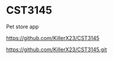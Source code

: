 # CST3145
Pet store app

https://github.com/KillerX23/CST3145

https://github.com/KillerX23/CST3145.git